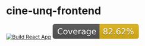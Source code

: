 # cine-unq-frontend

[![Build React App](https://github.com/Cine-Unq/cine-unq-frontend/actions/workflows/main.yml/badge.svg)](https://github.com/Cine-Unq/cine-unq-frontend/actions/workflows/main.yml) ![coverage](./badges/coverage/coverage.svg?refresh=1)
